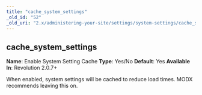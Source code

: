```yaml
---
title: "cache_system_settings"
_old_id: "52"
_old_uri: "2.x/administering-your-site/settings/system-settings/cache_system_settings"
---
```


## cache\_system\_settings

**Name**: Enable System Setting Cache 
**Type**: Yes/No 
**Default**: Yes 
**Available In**: Revolution 2.0.7+

When enabled, system settings will be cached to reduce load times. MODX recommends leaving this on.